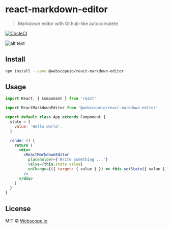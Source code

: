# react-markdown-editor

> Markdown editor with Github-like autocomplete

[![CircleCI](https://circleci.com/gh/webscopeio/react-markdown-editor/tree/master.svg?style=svg)](https://circleci.com/gh/webscopeio/react-markdown-editor/tree/master)

![alt text](https://raw.githubusercontent.com/webscopeio/react-markdown-editor/master/static/demo.gif)

## Install

```bash
npm install --save @webscopeio/react-markdown-editor
```

## Usage

```jsx
import React, { Component } from 'react'

import ReactMarkdownEditor from '@webscopeio/react-markdown-editor'

export default class App extends Component {
  state = {
    value: 'Hello world',
  }

  render () {
    return (
      <div>
        <ReactMarkdownEditor
          placeholder={'Write something ...'}
          value={this.state.value}
          onChange={({ target: { value } }) => this.setState({ value })}
        />
      </div>
    )
  }
}

```

## License

MIT © [Webscope.io](https://github.com/Webscope.io)
